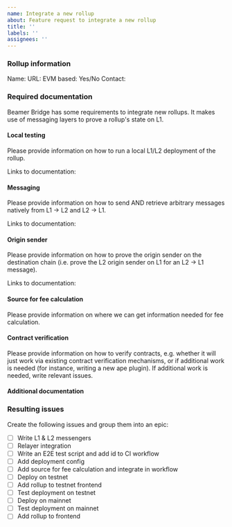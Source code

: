 ```yaml
---
name: Integrate a new rollup
about: Feature request to integrate a new rollup
title: ''
labels: ''
assignees: ''
---
```


### Rollup information

Name: 
URL:
EVM based: Yes/No
Contact: 

### Required documentation

Beamer Bridge has some requirements to integrate new rollups. It makes use of messaging layers to prove a rollup's state on L1.

#### Local testing
Please provide information on how to run a local L1/L2 deployment of the rollup.

Links to documentation:

#### Messaging
Please provide information on how to send AND retrieve arbitrary messages natively from L1 -> L2 and L2 -> L1.

Links to documentation:

#### Origin sender
Please provide information on how to prove the origin sender on the destination chain (i.e. prove the L2 origin sender on L1 for an L2 -> L1 message).

Links to documentation:

#### Source for fee calculation
Please provide information on where we can get information needed for fee calculation.

#### Contract verification
Please provide information on how to verify contracts, e.g. whether it will just work
via existing contract verification mechanisms, or if additional work is needed
(for instance, writing a new ape plugin). If additional work is needed, write relevant
issues.

#### Additional documentation

### Resulting issues
Create the following issues and group them into an epic:

- [ ] Write L1 & L2 messengers
- [ ] Relayer integration
- [ ] Write an E2E test script and add id to CI workflow
- [ ] Add deployment config
- [ ] Add source for fee calculation and integrate in workflow
- [ ] Deploy on testnet
- [ ] Add rollup to testnet frontend
- [ ] Test deployment on testnet
- [ ] Deploy on mainnet
- [ ] Test deployment on mainnet
- [ ] Add rollup to frontend
